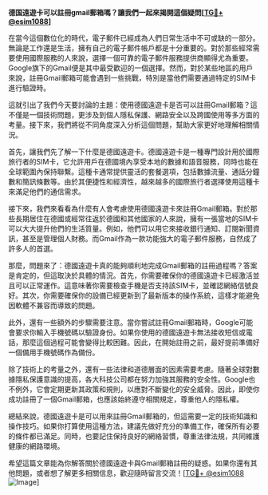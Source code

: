 **德国遠遊卡可以註冊gmail郵箱嗎？讓我們一起來揭開這個疑問[[TG💪+ @esim1088](https://t.me/s/esim1088)]**

在當今這個數位化的時代，電子郵件已經成為人們日常生活中不可或缺的一部分。無論是工作還是生活，擁有自己的電子郵件帳戶都是十分重要的。對於那些經常需要使用國際服務的人來說，選擇一個可靠的電子郵件服務提供商顯得尤為重要。Google旗下的Gmail便是其中最受歡迎的一個選擇。然而，對於某些地區的用戶來說，註冊Gmail郵箱可能會遇到一些挑戰，特別是當他們需要通過特定的SIM卡進行驗證時。

這就引出了我們今天要討論的主題：使用德國遠遊卡是否可以註冊Gmail郵箱？這不僅是一個技術問題，更涉及到個人隱私保護、網路安全以及跨國使用等多方面的考量。接下來，我們將從不同角度深入分析這個問題，幫助大家更好地理解相關情況。

首先，讓我們先了解一下什麼是德國遠遊卡。德國遠遊卡是一種專門設計用於國際旅行者的SIM卡，它允許用戶在德國境內享受本地的數據和語音服務，同時也能在全球範圍內保持聯繫。這種卡通常提供靈活的套餐選項，包括數據流量、通話分鐘數和簡訊條數等。由於其便捷性和經濟性，越來越多的國際旅行者選擇使用這種卡來滿足他們的通信需求。

接下來，我們來看看為什麼有人會考慮使用德國遠遊卡來註冊Gmail郵箱。對於那些長期居住在德國或經常往返於德國和其他國家的人來說，擁有一張當地的SIM卡可以大大提升他們的生活質量。例如，他們可以用它來接收銀行通知、訂閱新聞資訊，甚至是管理個人財務。而Gmail作為一款功能強大的電子郵件服務，自然成了許多人的首選。

那麼，問題來了：德國遠遊卡真的能夠順利地完成Gmail郵箱的註冊過程嗎？答案是肯定的，但這取決於具體的情況。首先，你需要確保你的德國遠遊卡已經激活並且可以正常運作。這意味著你需要檢查手機是否支持該SIM卡，並確認網絡信號良好。其次，你需要確保你的設備已經更新到了最新版本的操作系統，這樣才能避免因軟體不兼容而導致的問題。

此外，還有一些額外的步驟需要注意。當你嘗試註冊Gmail郵箱時，Google可能會要求你輸入手機號碼以驗證身份。如果你使用的德國遠遊卡無法接收短信或電話，那麼這個過程可能會變得比較困難。因此，在開始註冊之前，最好提前準備好一個備用手機號碼作為備份。

除了技術上的考量之外，還有一些法律和道德層面的因素需要考慮。隨著全球對數據隱私保護意識的提高，各大科技公司都在努力加強其服務的安全性。Google也不例外，它會定期更新其政策和規則，以應對不斷變化的安全威脅。因此，即使你成功註冊了一個Gmail郵箱，也應該始終遵守相關規定，尊重他人的隱私權。

總結來說，德國遠遊卡是可以用來註冊Gmail郵箱的，但這需要一定的技術知識和操作技巧。如果你打算使用這種方法，建議先做好充分的準備工作，確保所有必要的條件都已滿足。同時，也要記住保持良好的網絡習慣，尊重法律法規，共同維護健康的網路環境。

希望這篇文章能為你解答關於德國遠遊卡與Gmail郵箱註冊的疑惑。如果你還有其他問題，或者想了解更多相關信息，歡迎隨時留言交流！[[TG💪+ @esim1088](https://t.me/s/esim1088) ![Image](https://i.postimg.cc/4NQfJmqS/Snipaste-2025-05-13-00-14-12.png)]